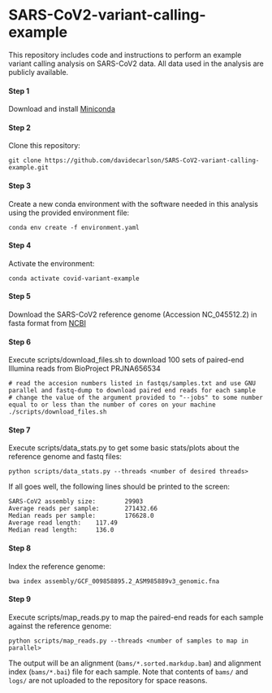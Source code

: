 # SARS-CoV2-variant-calling-example

This repository includes code and instructions to perform an example variant calling analysis on SARS-CoV2 data. All data used in the analysis are publicly available.

#### Step 1
Download and install [Miniconda](https://docs.conda.io/en/latest/miniconda.html)

#### Step 2
Clone this repository:
```
git clone https://github.com/davidecarlson/SARS-CoV2-variant-calling-example.git
```

#### Step 3
Create a new conda environment with the software needed in this analysis using the provided environment file:
```
conda env create -f environment.yaml
```

#### Step 4
Activate the environment:
```
conda activate covid-variant-example
```


#### Step 5
Download the SARS-CoV2 reference genome (Accession NC_045512.2) in fasta format from [NCBI](https://www.ncbi.nlm.nih.gov/nuccore/NC_045512.2?report=fasta)

#### Step 6
Execute scripts/download_files.sh to download 100 sets of paired-end Illumina reads from BioProject PRJNA656534
```
# read the accesion numbers listed in fastqs/samples.txt and use GNU parallel and fastq-dump to download paired end reads for each sample
# change the value of the argument provided to "--jobs" to some number equal to or less than the number of cores on your machine
./scripts/download_files.sh
```

#### Step 7
Execute scripts/data_stats.py to get some basic stats/plots about the reference genome and fastq files:
```
python scripts/data_stats.py --threads <number of desired threads>
```
If all goes well, the following lines should be printed to the screen:
```
SARS-CoV2 assembly size:        29903
Average reads per sample:       271432.66
Median reads per sample:        176628.0
Average read length:    117.49
Median read length:     136.0
```

#### Step 8

Index the reference genome:

```
bwa index assembly/GCF_009858895.2_ASM985889v3_genomic.fna
```

#### Step 9

Execute scripts/map_reads.py to map the paired-end reads for each sample against the reference genome:

```
python scripts/map_reads.py --threads <number of samples to map in parallel>
```
The output will be an alignment (```bams/*.sorted.markdup.bam```) and alignment index (```bams/*.bai```) file for each sample. Note that contents of ```bams/``` and ```logs/``` are not uploaded to the repository for space reasons.